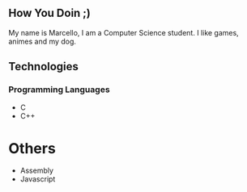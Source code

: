 ## How You Doin ;)
My name is Marcello, I am a Computer Science student.
I like games, animes and my dog.

## Technologies
### Programming Languages

* C
* C++
# Others

* Assembly
* Javascript
